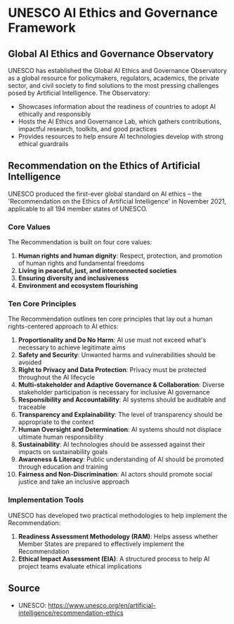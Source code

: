 # UNESCO AI Ethics and Governance Framework

## Global AI Ethics and Governance Observatory

UNESCO has established the Global AI Ethics and Governance Observatory as a global resource for policymakers, regulators, academics, the private sector, and civil society to find solutions to the most pressing challenges posed by Artificial Intelligence. The Observatory:

- Showcases information about the readiness of countries to adopt AI ethically and responsibly
- Hosts the AI Ethics and Governance Lab, which gathers contributions, impactful research, toolkits, and good practices
- Provides resources to help ensure AI technologies develop with strong ethical guardrails

## Recommendation on the Ethics of Artificial Intelligence

UNESCO produced the first-ever global standard on AI ethics – the 'Recommendation on the Ethics of Artificial Intelligence' in November 2021, applicable to all 194 member states of UNESCO.

### Core Values

The Recommendation is built on four core values:

1. **Human rights and human dignity**: Respect, protection, and promotion of human rights and fundamental freedoms
2. **Living in peaceful, just, and interconnected societies**
3. **Ensuring diversity and inclusiveness**
4. **Environment and ecosystem flourishing**

### Ten Core Principles

The Recommendation outlines ten core principles that lay out a human rights-centered approach to AI ethics:

1. **Proportionality and Do No Harm**: AI use must not exceed what's necessary to achieve legitimate aims
2. **Safety and Security**: Unwanted harms and vulnerabilities should be avoided
3. **Right to Privacy and Data Protection**: Privacy must be protected throughout the AI lifecycle
4. **Multi-stakeholder and Adaptive Governance & Collaboration**: Diverse stakeholder participation is necessary for inclusive AI governance
5. **Responsibility and Accountability**: AI systems should be auditable and traceable
6. **Transparency and Explainability**: The level of transparency should be appropriate to the context
7. **Human Oversight and Determination**: AI systems should not displace ultimate human responsibility
8. **Sustainability**: AI technologies should be assessed against their impacts on sustainability goals
9. **Awareness & Literacy**: Public understanding of AI should be promoted through education and training
10. **Fairness and Non-Discrimination**: AI actors should promote social justice and take an inclusive approach

### Implementation Tools

UNESCO has developed two practical methodologies to help implement the Recommendation:

1. **Readiness Assessment Methodology (RAM)**: Helps assess whether Member States are prepared to effectively implement the Recommendation
2. **Ethical Impact Assessment (EIA)**: A structured process to help AI project teams evaluate ethical implications

## Source
- UNESCO: https://www.unesco.org/en/artificial-intelligence/recommendation-ethics
